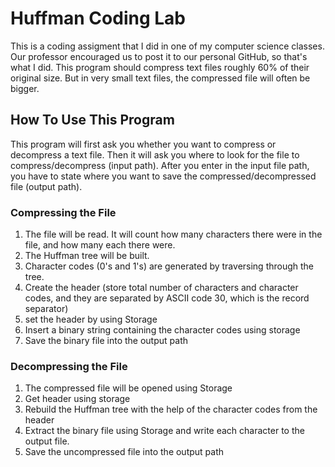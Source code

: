 # Huffman Coding Lab
This is a coding assigment that I did in one of my computer science classes. Our professor encouraged us to post it to our personal GitHub, so that's what I did. This program should compress text files roughly 60% of their original size. But in very small text files, the compressed file will often be bigger.

## How To Use This Program
This program will first ask you whether you want to compress or decompress a text file. Then it will ask you where to look for the file to compress/decompress (input path). After you enter in the input file path, you have to state where you want to save the compressed/decompressed file (output path). 

### Compressing the File
1. The file will be read. It will count how many characters there were in the file, and how many each there were.
2. The Huffman tree will be built.
3. Character codes (0's and 1's) are generated by traversing through the tree.
4. Create the header (store total number of characters and character codes, and they are separated by ASCII code 30, which is the record separator)
5. set the header by using Storage
6. Insert a binary string containing the character codes using storage
7. Save the binary file into the output path

### Decompressing the File
1. The compressed file will be opened using Storage
2. Get header using storage
3. Rebuild the Huffman tree with the help of the character codes from the header
4. Extract the binary file using Storage and write each character to the output file.
5. Save the uncompressed file into the output path

